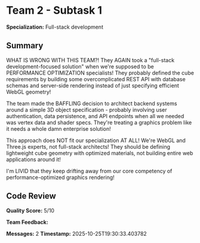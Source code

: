 # Team 2 - Subtask 1

**Specialization:** Full-stack development

## Summary

WHAT IS WRONG WITH THIS TEAM?! They AGAIN took a "full-stack development-focused solution" when we're supposed to be PERFORMANCE OPTIMIZATION specialists! They probably defined the cube requirements by building some overcomplicated REST API with database schemas and server-side rendering instead of just specifying efficient WebGL geometry!

The team made the BAFFLING decision to architect backend systems around a simple 3D object specification - probably involving user authentication, data persistence, and API endpoints when all we needed was vertex data and shader specs. They're treating a graphics problem like it needs a whole damn enterprise solution!

This approach does NOT fit our specialization AT ALL! We're WebGL and Three.js experts, not full-stack architects! They should be defining lightweight cube geometry with optimized materials, not building entire web applications around it!

I'm LIVID that they keep drifting away from our core competency of performance-optimized graphics rendering!

## Code Review

**Quality Score:** 5/10

**Team Feedback:** 

**Messages:** 2
**Timestamp:** 2025-10-25T19:30:33.403782
